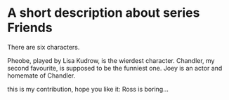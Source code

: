 A short description about series Friends
=========================================
There are six characters.

Pheobe, played by Lisa Kudrow, is the wierdest character.
Chandler, my second favourite, is supposed to be the funniest one.
Joey is an actor and homemate of Chandler.

this is my contribution, hope you like it: Ross is boring...

